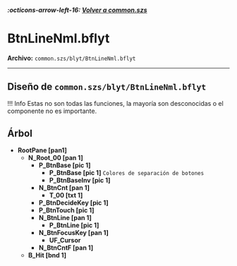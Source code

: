 ##### :octicons-arrow-left-16: [Volver a common.szs](../index.md)

# BtnLineNml.bflyt

**Archivo:** `common.szs/blyt/BtnLineNml.bflyt`

---

## Diseño de `common.szs/blyt/BtnLineNml.bflyt`

<!-- prettier-ignore -->
!!! Info
    Estas no son todas las funciones, la mayoría son desconocidas o el componente no es importante.

## Árbol

-	**RootPane [pan1]**
	-	**N_Root_00 [pan 1]** 
		-	**P_BtnBase [pic 1]** 
			-	**P_BtnBase [pic 1]** `Colores de separación de botones`
			-	**P_BtnBaseInv [pic 1]**
		-	**N_BtnCnt [pan 1]**
			-	**T_00 [txt 1]** 
		-	**P_BtnDecideKey [pic 1]**
		-	**P_BtnTouch [pic 1]**
		-	**N_BtnLine [pan 1]**
			-	**P_BtnLine [pic 1]**
		-	**N_BtnFocusKey [pan 1]**
			-	**UF_Cursor**
		-	**N_BtnCntF [pan 1]**
	-	**B_Hit [bnd 1]**
